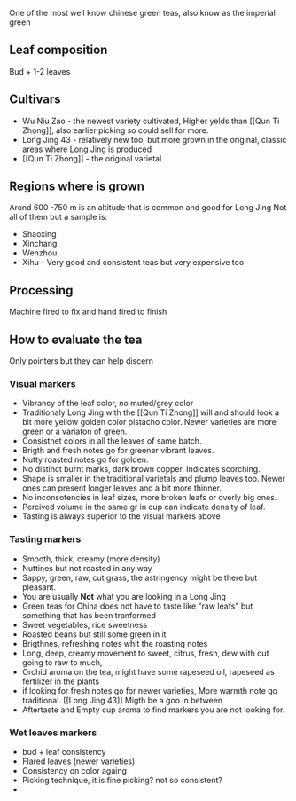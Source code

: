 
One of the most well know chinese green teas, also know as the imperial green

## Leaf composition
Bud + 1-2 leaves


## Cultivars
- Wu Niu Zao - the newest variety cultivated, Higher yelds than [[Qun Ti Zhong]], also earlier picking so could sell for more.
- Long Jing 43 - relatively new too, but more grown in the original, classic areas where Long Jing is produced
- [[Qun Ti Zhong]] - the original varietal

## Regions where is grown
Arond 600 -750 m is an altitude that is common and good for Long Jing
Not all of them but a sample is:
- Shaoxing
- Xinchang
- Wenzhou
- Xihu - Very good and consistent teas but very expensive too

## Processing
Machine fired to fix and hand fired to finish

## How to evaluate the tea
Only pointers but they can help discern
### Visual markers
- Vibrancy of the leaf color, no muted/grey color
- Traditionaly Long Jing with the [[Qun Ti Zhong]] will and should look a bit more yellow golden color pistacho color. Newer varieties are more green or a variaton of green. 
- Consistnet colors in all the leaves of same batch.
- Brigth and fresh notes go for greener vibrant leaves. 
- Nutty roasted notes go for golden.
- No distinct burnt marks, dark brown copper. Indicates scorching.
- Shape is smaller in the traditional varietals and plump leaves too. Newer ones can present longer leaves and a bit more thinner. 
- No inconsotencies in leaf sizes, more broken leafs or overly big ones.
- Percived volume in the same gr in cup can indicate density of leaf.
- Tasting is always superior to the visual markers above

### Tasting markers
- Smooth, thick, creamy (more density)
- Nuttines but not roasted in any way
- Sappy, green, raw, cut grass, the astringency might be there but pleasant. 
- You are usually **Not** what you are looking in a Long Jing
- Green teas for China does not have to taste like "raw leafs" but something that has been tranformed
- Sweet vegetables, rice sweetness
- Roasted beans but still some green in it
- Brigthnes, refreshing notes whit the roasting notes
- Long, deep, creamy movement to sweet, citrus, fresh, dew with out going to raw to much, 
- Orchid aroma on the tea, might have some rapeseed oil, rapeseed as fertilizer in the plants
- if looking for fresh notes go for newer varieties, More warmth note go traditional. [[Long Jing 43]] Migth be a goo in between
- Aftertaste and Empty cup aroma to find markers you are not looking for.
### Wet leaves markers
- bud + leaf consistency
- Flared leaves (newer varieties)
- Consistency on color againg
- Picking technique, it is fine picking? not so consistent?
- 